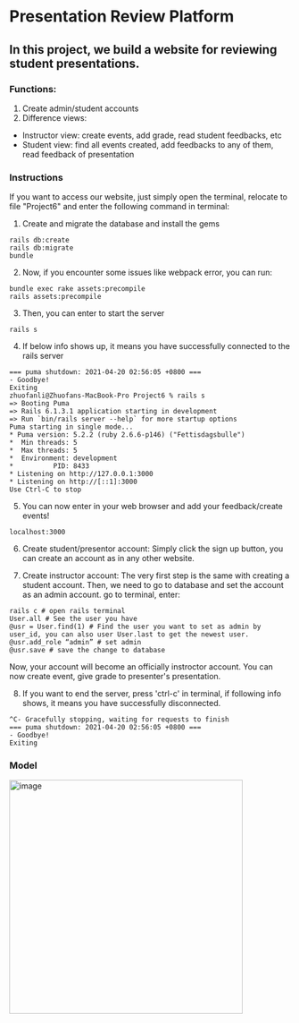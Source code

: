 # Presentation Review Platform

## In this project, we build a website for reviewing student presentations.

### Functions:
1. Create admin/student accounts
2. Difference views:
- Instructor view: create events, add grade, read student feedbacks, etc
- Student view: find all events created, add feedbacks to any of them, read feedback of presentation


### Instructions
If you want to access our website, just simply open the terminal, relocate to file "Project6" and enter the following command in terminal:
1. Create and migrate the database and install the gems
```
rails db:create
rails db:migrate
bundle
```
2. Now, if you encounter some issues like webpack error, you can run:
```
bundle exec rake assets:precompile
rails assets:precompile
```
3. Then, you can enter to start the server
```
rails s
```

4. If below info shows up, it means you have successfully connected to the rails server
```
=== puma shutdown: 2021-04-20 02:56:05 +0800 ===
- Goodbye!
Exiting
zhuofanli@Zhuofans-MacBook-Pro Project6 % rails s
=> Booting Puma
=> Rails 6.1.3.1 application starting in development 
=> Run `bin/rails server --help` for more startup options
Puma starting in single mode...
* Puma version: 5.2.2 (ruby 2.6.6-p146) ("Fettisdagsbulle")
*  Min threads: 5
*  Max threads: 5
*  Environment: development
*          PID: 8433
* Listening on http://127.0.0.1:3000
* Listening on http://[::1]:3000
Use Ctrl-C to stop
```
5. You can now enter in your web browser and add your feedback/create events!
```
localhost:3000
```

6. Create student/presentor account:
Simply click the sign up button, you can create an account as in any other website.

7. Create instructor account:
The very first step is the same with creating a student account.
Then, we need to go to database and set the account as an admin account.
go to terminal, enter:
```
rails c # open rails terminal
User.all # See the user you have
@usr = User.find(1) # Find the user you want to set as admin by user_id, you can also user User.last to get the newest user.
@usr.add_role “admin” # set admin
@usr.save # save the change to database
```
Now, your account will become an officially instroctor account. You can now create event, give grade to presenter's presentation.


8. If you want to end the server, press 'ctrl-c'  in terminal, if following info shows, it means you have successfully disconnected.

```
^C- Gracefully stopping, waiting for requests to finish
=== puma shutdown: 2021-04-20 02:56:05 +0800 ===
- Goodbye!
Exiting
```

### Model

<img width="418" alt="image" src="https://github.com/cse3901-osu-2021sp-8338/Team1Project6/assets/67961987/388cbe8a-a2bc-4f41-bbe0-1fef2e839836">


